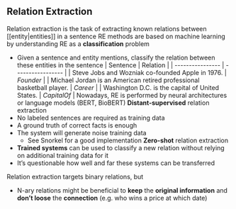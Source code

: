 ## Relation Extraction
Relation extraction is the task of extracting known relations between [[entity|entities]] in a sentence
RE methods are based on machine learning by understanding RE as a **classification** problem
- Given a sentence and entity mentions, classify the relation between these entities in the sentence
| Sentence  | Relation |
| ----------------  | ----------------- |
| <a>Steve Jobs</a> and Wozniak co-founded <a>Apple</a> in 1976. | *Founder* |
| <a>Michael Jordan</a> is an American retired professional <a>basketball player</a>. | *Career* |
| <a>Washington D.C.</a> is the capital of <a>United States. </a>                  | *CapitalOf* |
Nowadays, RE is performed by neural architectures or language models (BERT, BioBERT)
**Distant-supervised** relation extraction
- No labeled sentences are required as training data
- A ground truth of correct facts is enough
- The system will generate noise training data
	- See Snorkel for a good implementation
**Zero-shot** relation extraction
- **Trained systems** can be used to classify a new relation without relying on additional training data for it
- It’s questionable how well and far these systems can be transferred

Relation extraction targets binary relations, but
- N-ary relations might be beneficial to **keep** the **original information** and **don’t loose** the **connection** (e.g. who wins a price at which date)